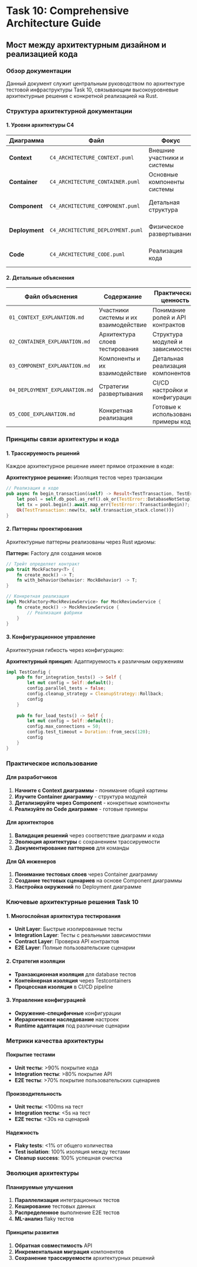 # Task 10: Comprehensive Architecture Guide
## Мост между архитектурным дизайном и реализацией кода

### Обзор документации

Данный документ служит центральным руководством по архитектуре тестовой инфраструктуры Task 10, 
связывающим высокоуровневые архитектурные решения с конкретной реализацией на Rust.

### Структура архитектурной документации

#### 1. Уровни архитектуры C4

| Диаграмма | Файл | Фокус | Связь с кодом |
|-----------|------|-------|---------------|
| **Context** | `C4_ARCHITECTURE_CONTEXT.puml` | Внешние участники и системы | Интерфейсы API, пользовательские роли |
| **Container** | `C4_ARCHITECTURE_CONTAINER.puml` | Основные компоненты системы | Rust модули, сервисы, слои |
| **Component** | `C4_ARCHITECTURE_COMPONENT.puml` | Детальная структура | Конкретные структуры и трейты |
| **Deployment** | `C4_ARCHITECTURE_DEPLOYMENT.puml` | Физическое развертывание | CI/CD конфигурации, Docker |
| **Code** | `C4_ARCHITECTURE_CODE.puml` | Реализация кода | Rust код, примеры использования |

#### 2. Детальные объяснения

| Файл объяснения | Содержание | Практическая ценность |
|-----------------|------------|----------------------|
| `01_CONTEXT_EXPLANATION.md` | Участники системы и их взаимодействие | Понимание ролей и API контрактов |
| `02_CONTAINER_EXPLANATION.md` | Архитектура слоев тестирования | Структура модулей и зависимостей |
| `03_COMPONENT_EXPLANATION.md` | Компоненты и их взаимодействие | Детальная реализация компонентов |
| `04_DEPLOYMENT_EXPLANATION.md` | Стратегии развертывания | CI/CD настройки и конфигурации |
| `05_CODE_EXPLANATION.md` | Конкретная реализация | Готовые к использованию примеры кода |

### Принципы связи архитектуры и кода

#### 1. Трассируемость решений
Каждое архитектурное решение имеет прямое отражение в коде:

**Архитектурное решение:** Изоляция тестов через транзакции
```rust
// Реализация в коде
pub async fn begin_transaction(&self) -> Result<TestTransaction, TestError> {
    let pool = self.db_pool.as_ref().ok_or(TestError::DatabaseNotSetup)?;
    let tx = pool.begin().await.map_err(TestError::TransactionBegin)?;
    Ok(TestTransaction::new(tx, self.transaction_stack.clone()))
}
```

#### 2. Паттерны проектирования
Архитектурные паттерны реализованы через Rust идиомы:

**Паттерн:** Factory для создания моков
```rust
// Трейт определяет контракт
pub trait MockFactory<T> {
    fn create_mock() -> T;
    fn with_behavior(behavior: MockBehavior) -> T;
}

// Конкретная реализация
impl MockFactory<MockReviewService> for MockReviewService {
    fn create_mock() -> MockReviewService {
        // Реализация фабрики
    }
}
```

#### 3. Конфигурационное управление
Архитектурная гибкость через конфигурацию:

**Архитектурный принцип:** Адаптируемость к различным окружениям
```rust
impl TestConfig {
    pub fn for_integration_tests() -> Self {
        let mut config = Self::default();
        config.parallel_tests = false;
        config.cleanup_strategy = CleanupStrategy::Rollback;
        config
    }
    
    pub fn for_load_tests() -> Self {
        let mut config = Self::default();
        config.max_connections = 50;
        config.test_timeout = Duration::from_secs(120);
        config
    }
}
```

### Практическое использование

#### Для разработчиков
1. **Начните с Context диаграммы** - понимание общей картины
2. **Изучите Container диаграмму** - структура модулей
3. **Детализируйте через Component** - конкретные компоненты
4. **Реализуйте по Code диаграмме** - готовые примеры

#### Для архитекторов
1. **Валидация решений** через соответствие диаграмм и кода
2. **Эволюция архитектуры** с сохранением трассируемости
3. **Документирование паттернов** для команды

#### Для QA инженеров
1. **Понимание тестовых слоев** через Container диаграмму
2. **Создание тестовых сценариев** на основе Component диаграммы
3. **Настройка окружений** по Deployment диаграмме

### Ключевые архитектурные решения Task 10

#### 1. Многослойная архитектура тестирования
- **Unit Layer**: Быстрые изолированные тесты
- **Integration Layer**: Тесты с реальными зависимостями  
- **Contract Layer**: Проверка API контрактов
- **E2E Layer**: Полные пользовательские сценарии

#### 2. Стратегия изоляции
- **Транзакционная изоляция** для database тестов
- **Контейнерная изоляция** через Testcontainers
- **Процессная изоляция** в CI/CD pipeline

#### 3. Управление конфигурацией
- **Окружение-специфичные** конфигурации
- **Иерархическое наследование** настроек
- **Runtime адаптация** под различные сценарии

### Метрики качества архитектуры

#### Покрытие тестами
- **Unit тесты**: >90% покрытие кода
- **Integration тесты**: >80% покрытие API
- **E2E тесты**: >70% покрытие пользовательских сценариев

#### Производительность
- **Unit тесты**: <100ms на тест
- **Integration тесты**: <5s на тест  
- **E2E тесты**: <30s на сценарий

#### Надежность
- **Flaky tests**: <1% от общего количества
- **Test isolation**: 100% изоляция между тестами
- **Cleanup success**: 100% успешная очистка

### Эволюция архитектуры

#### Планируемые улучшения
1. **Параллелизация** интеграционных тестов
2. **Кеширование** тестовых данных
3. **Распределенное** выполнение E2E тестов
4. **ML-анализ** flaky тестов

#### Принципы развития
1. **Обратная совместимость** API
2. **Инкрементальная миграция** компонентов
3. **Сохранение трассируемости** архитектурных решений